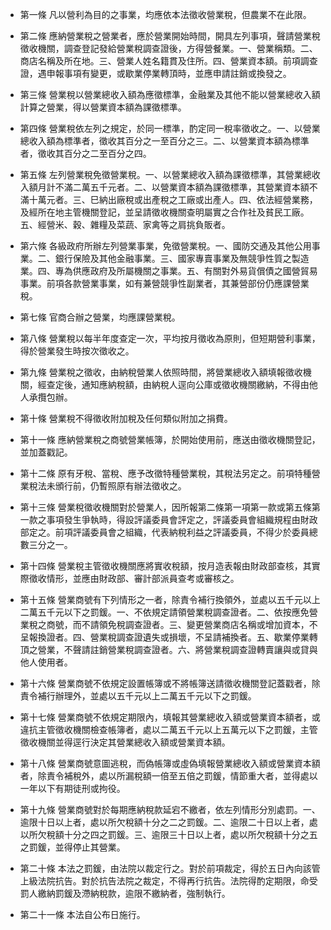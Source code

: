 * 第一條 凡以營利為目的之事業，均應依本法徵收營業稅，但農業不在此限。

* 第二條 應納營業稅之營業者，應於營業開始時間，開具左列事項，聲請營業稅徵收機關，調查登記發給營業稅調查證後，方得營餐業。一、營業稱類。二、商店名稱及所在地。三、營業人姓名籍貫及住所。四、營業資本額。前項調查證，遇申報事項有變更，或歇業停業轉頂時，並應申請註銷或換發之。

* 第三條 營業稅以營業總收入額為應徵標準，金融業及其他不能以營業總收入額計算之營業，得以營業資本額為課徵標準。

* 第四條 營業稅依左列之規定，於同一標準，酌定同一稅率徵收之。一、以營業總收入額為標準者，徵收其百分之一至百分之三。二、以營業資本額為標準者，徵收其百分之二至百分之四。

* 第五條 左列營業稅免徵營業稅。一、以營業總收入額為課徵標準，其營業總收入額月計不滿二萬五千元者。二、以營業資本額為課徵標準，其營業資本額不滿十萬元者。三、巳納出廠稅或出產稅之工廠或出產人。四、依法經營業務，及經所在地主管機關登記，並呈請徵收機關查明屬實之合作社及貧民工廠。五、經營米、穀、雜糧及菜蔬、家禽等之肩挑負販者。

* 第六條 各級政府所辦左列營業事業，免徵營業稅。一、國防交通及其他公用事業。二、銀行保險及其他金融事業。三、國家專賣事業及無競爭性質之製造業。四、專為供應政府及所屬機關之事業。五、有關對外易貨償債之國營貿易事業。前項各款營業事業，如有兼營競爭性副業者，其兼營部份仍應課營業稅。

* 第七條 官商合辦之營業，均應課營業稅。

* 第八條 營業稅以每半年度查定一次，平均按月徵收為原則，但短期營利事業，得於營業發生時按次徵收之。

* 第九條 營業稅之徵收，由納稅營業人依照時間，將營業總收入額填報徵收機關，經查定後，通知應納稅額，由納稅人逕向公庫或徵收機關繳納，不得由他人承攬包辦。

* 第十條 營業稅不得徵收附加稅及任何類似附加之捐費。

* 第十一條 應納營業稅之商號營業帳簿，於開始使用前，應送由徵收機關登記，並加蓋戳記。

* 第十二條 原有牙稅、當稅、應予改徵特種營業稅，其稅法另定之。前項特種營業稅法未頒行前，仍暫照原有辦法徵收之。

* 第十三條 營業稅徵收機關對於營業人，因所報第二條第一項第一款或第五條第一款之事項發生爭執時，得設評議委員會評定之，評議委員會組織規程由財政部定之。前項評議委員會之組織，代表納稅利益之評議委員，不得少於委員總數三分之一。

* 第十四條 營業稅主管徵收機關應將實收稅額，按月造表報由財政部查核，其實際徵收情形，並應由財政部、審計部派員查考或審核之。

* 第十五條 營業商號有下列情形之一者，除責令補行換領外，並處以五千元以上二萬五千元以下之罰鍰。一、不依規定請領營業稅調查證者。二、依按應免營業稅之商號，而不請領免稅調查證者。三、變更營業商店名稱或增加資本，不呈報換證者。四、營業稅調查證遺失或損壞，不呈請補換者。五、歇業停業轉頂之營業，不聲請註銷營業稅調查證者。六、將營業稅調查證轉賣讓與或貸與他人使用者。

* 第十六條 營業商號不依規定設置帳簿或不將帳簿送請徵收機關登記蓋戳者，除責令補行辦理外，並處以五千元以上二萬五千元以下之罰鍰。

* 第十七條 營業商號不依規定期限內，填報其營業總收入額或營業資本額者，或違抗主管徵收機關檢查帳簿者，處以二萬五千元以上五萬元以下之罰鍰，主管徵收機關並得逕行決定其營業總收入額或營業資本額。

* 第十八條 營業商號意圖逃稅，而偽帳簿或虛偽填報營業總收入額或營業資本額者，除責令補稅外，處以所漏稅額一倍至五倍之罰鍰，情節重大者，並得處以一年以下有期徒刑或拘役。

* 第十九條 營業商號對於每期應納稅款延宕不繳者，依左列情形分別處罰。一、逾限十日以上者，處以所欠稅額十分之二之罰鍰。二、逾限二十日以上者，處以所欠稅額十分之四之罰鍰。三、逾限三十日以上者，處以所欠稅額十分之五之罰鍰，並得停止其營業。

* 第二十條 本法之罰鍰，由法院以裁定行之。對於前項裁定，得於五日內向該管上級法院抗告。對於抗告法院之裁定，不得再行抗告。法院得酌定期限，命受罰人繳納罰鍰及滯納稅款，逾限不繳納者，強制執行。

* 第二十一條 本法自公布日施行。

